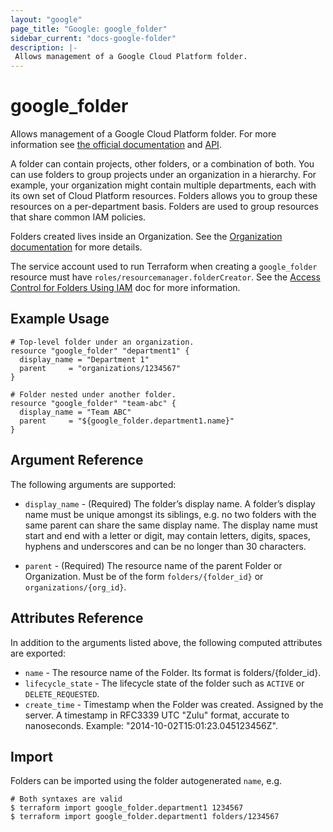 ```yaml
---
layout: "google"
page_title: "Google: google_folder"
sidebar_current: "docs-google-folder"
description: |-
 Allows management of a Google Cloud Platform folder.
---
```


# google\_folder

Allows management of a Google Cloud Platform folder. For more information see 
[the official documentation](https://cloud.google.com/resource-manager/docs/creating-managing-folders)
and 
[API](https://cloud.google.com/resource-manager/reference/rest/v2/folder).

A folder can contain projects, other folders, or a combination of both. You can use folders to group projects under an organization in a hierarchy. For example, your organization might contain multiple departments, each with its own set of Cloud Platform resources. Folders allows you to group these resources on a per-department basis. Folders are used to group resources that share common IAM policies.

Folders created lives inside an Organization. See the [Organization documentation](https://cloud.google.com/resource-manager/docs/quickstarts) for more details.

The service account used to run Terraform when creating a `google_folder`
resource must have `roles/resourcemanager.folderCreator`. See the
[Access Control for Folders Using IAM](https://cloud.google.com/resource-manager/docs/access-control-folders)
doc for more information.

## Example Usage

```hcl
# Top-level folder under an organization.
resource "google_folder" "department1" {
  display_name = "Department 1"
  parent     = "organizations/1234567"
}

# Folder nested under another folder.
resource "google_folder" "team-abc" {
  display_name = "Team ABC"
  parent     = "${google_folder.department1.name}"
}
```

## Argument Reference

The following arguments are supported:

* `display_name` - (Required) The folder’s display name.
    A folder’s display name must be unique amongst its siblings, e.g. no two folders with the same parent can share the same display name. The display name must start and end with a letter or digit, may contain letters, digits, spaces, hyphens and underscores and can be no longer than 30 characters. 

* `parent` - (Required) The resource name of the parent Folder or Organization.
    Must be of the form `folders/{folder_id}` or `organizations/{org_id}`.

## Attributes Reference

In addition to the arguments listed above, the following computed attributes are
exported:

* `name` - The resource name of the Folder. Its format is folders/{folder_id}.
* `lifecycle_state` - The lifecycle state of the folder such as `ACTIVE` or `DELETE_REQUESTED`.
* `create_time` - Timestamp when the Folder was created. Assigned by the server.
    A timestamp in RFC3339 UTC "Zulu" format, accurate to nanoseconds. Example: "2014-10-02T15:01:23.045123456Z".

## Import

Folders can be imported using the folder autogenerated `name`, e.g.

```
# Both syntaxes are valid
$ terraform import google_folder.department1 1234567
$ terraform import google_folder.department1 folders/1234567
```
